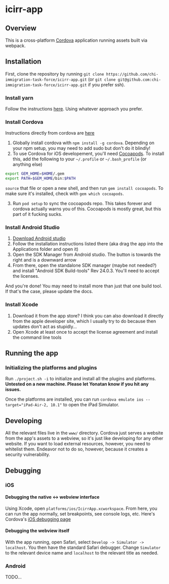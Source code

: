 # icirr-app

## Overview
This is a cross-platform [Cordova](https://cordova.apache.org/) application running assets built via webpack.

## Installation
First, clone the repository by running `git clone https://github.com/chi-immigration-task-force/icirr-app.git` (or `git clone git@github.com:chi-immigration-task-force/icirr-app.git` if you prefer ssh).

### Install yarn
Follow the instructions [here](https://yarnpkg.com/lang/en/docs/install/#mac-tab).
Using whatever approach you prefer.

### Install Cordova
Instructions directly from cordova are [here](https://cordova.apache.org/docs/en/latest/guide/cli/index.html)

1. Globally install cordova with `npm install -g cordova`. Depending on your npm setup, you may need to add sudo but don't do it blindly!
2. To use Cordova for iOS developement, you'll need [Cocoapods](https://guides.cocoapods.org/using/getting-started.html). To install this, add the following to your `~/.profile` or `~/.bash_profile` (or anything else)

  ```bash
  export GEM_HOME=$HOME/.gem
  export PATH=$GEM_HOME/bin:$PATH
  ```

  `source` that file or open a new shell, and then run `gem install cocoapods`.
  To make sure it's installed, check with `gem which cocoapods`.

3. Run `pod setup` to sync the cocoapods repo. This takes forever and cordova actually warns you of this. Cocoapods is mostly great, but this part of it fucking sucks.

### Install Android Studio
1. [Download Android studio](https://developer.android.com/studio/index.html)
2. Follow the installation instructions listed there (aka drag the app into the Applications folder and open it)
3. Open the SDK Manager from Android studio. The button is towards the right and is a downward arrow
4. From there, open the standalone SDK manager (maybe not needed?) and install "Android SDK Build-tools" Rev 24.0.3. You'll need to accept the licenses.

And you're done! You may need to install more than just that one build tool. If that's the case, please update the docs.

### Install Xcode
1. Download it from the app store? I think you can also download it directly from the apple developer site, which I usually try to do because then updates don't act as stupidly...
2. Open Xcode at least once to accept the license agreement and
  install the command line tools

## Running the app
### Initializing the platforms and plugins
Run `./project.sh -i` to initialize and install all the plugins and platforms. **Untested on a new machine. Please let Yonatan know if you hit any issues.**

Once the platforms are installed, you can run `cordova emulate ios --target="iPad-Air-2, 10.1"` to open the iPad Simulator.

## Developing
All the relevant files live in the `www/` directory. Cordova just serves a website from the app's assets to a webview, so
it's just like developing for any other website. If you want to load external resources, however, you need to whitelist them.
Endeavor not to do so, however, because it creates a security vulnerability.

## Debugging
### iOS
#### Debugging the native <-> webview interface
Using Xcode, open `platforms/ios/IcirrApp.xcworkspace`. From here, you can run the app normally, set breakpoints, see console logs, etc. Here's Cordova's [iOS debugging page](https://cordova.apache.org/docs/en/latest/guide/platforms/ios/index.html#debugging)

#### Debugging the webview itself
With the app running, open Safari, select `Develop -> Simulator -> localhost`. You then have the standard Safari debugger. Change `Simulator` to the relevant device name and `localhost` to the relevant title as needed.

### Android
TODO...
